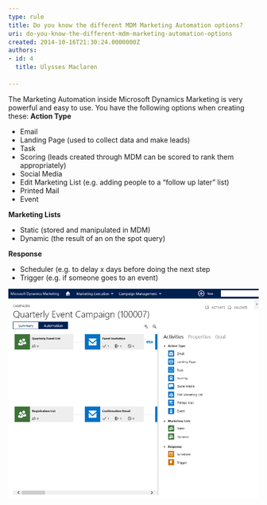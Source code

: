 ```yaml
---
type: rule
title: Do you know the different MDM Marketing Automation options?
uri: do-you-know-the-different-mdm-marketing-automation-options
created: 2014-10-16T21:30:24.0000000Z
authors:
- id: 4
  title: Ulysses Maclaren

---
```


The Marketing Automation inside Microsoft Dynamics Marketing is very powerful and easy to use. You have the following options when creating these: 
**Action Type**

- Email
- Landing Page (used to collect data and make leads)
- Task
- Scoring (leads created through MDM can be scored to rank them appropriately)
- Social Media
- Edit Marketing List (e.g. adding people to a “follow up later” list)
- Printed Mail
- Event


**Marketing Lists**

- Static (stored and manipulated in MDM)
- Dynamic (the result of an on the spot query)


**Response**

- Scheduler (e.g. to delay x days before doing the next step
- Trigger (e.g. if someone goes to an event)

![ Simple drag and drop interface for creating automated marketing workflows](mdm-options.png)
